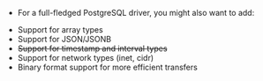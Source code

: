* For a full-fledged PostgreSQL driver, you might also want to add:

- Support for array types
- Support for JSON/JSONB
- ~~Support for timestamp and interval types~~
- Support for network types (inet, cidr)
- Binary format support for more efficient transfers
